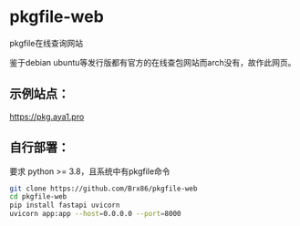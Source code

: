 # pkgfile-web
pkgfile在线查询网站

鉴于debian ubuntu等发行版都有官方的在线查包网站而arch没有，故作此网页。

## 示例站点：

https://pkg.aya1.pro


## 自行部署：
要求 python >= 3.8，且系统中有pkgfile命令
```bash
git clone https://github.com/Brx86/pkgfile-web
cd pkgfile-web
pip install fastapi uvicorn
uvicorn app:app --host=0.0.0.0 --port=8000
```